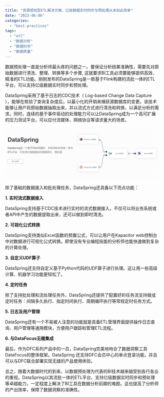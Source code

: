 ```yaml
---
title: "资源感知型ETL解决方案，亿级数据实时同步与预处理从未如此简单"
date: "2023-06-06"
categories: 
  - "best-practices"
tags: 
  - "etl"
  - "数据分析"
  - "数据科学"
  - "数据质量"
---
```


数据预处理一直是分析师最头疼的问题之一。要保证分析结果准确性，需要先对原始数据进行清洗、整理、转换等多个步骤, 这就要求BI工具必须要能够提供高效、精准的ETL功能。刚刚发布的DataSpring是一款基于Flink构建的流批一体的ETL平台，可以支持亿级数据实时同步和预处理。

DataSpring采用了基于日志的CDC技术（ Log-based Change Data Capture ），能够在核验了查询复杂度后，以最小化的开销来捕获源数据库的变更。该技术能够让用户将原始数据抽取出来，并以流式方式进行清洗和转换，以满足分析的需求。同时，连续的基于事件驱动的处理能力可以让DataSpring成为一个高可扩展的压力测试平台，可以应付流媒体、网络协议等请求量大的场景。

![](images/1685948911-%E5%B1%8F%E5%B9%95%E6%88%AA%E5%9B%BE-2023-06-05-104631.png)

除了基础的数据接入和批处理任务，DataSpring还具备以下亮点功能：

**1\. 实时流式数据接入**

DataSpring支持基于CDC技术进行实时的流式数据接入。不仅可以将业务系统或者API中产生的数据提取出来，还可以做到即时清洗。

**2\. 可视化公式转换**

DataSpring支持类似Excel函数的预置公式，可以让用户在Kapacitor web控制台中对数据进行可视化公式转换。即使没有专业编程技能的分析师也能快速做到复杂的计算处理。

**3\. 自定义UDF算子**

DataSpring还支持自定义基于Python代码的UDF算子进行处理。这让用一些高级计算、机器学习功能更轻松了。

**4\. 定时任务**

除了支持批处理和流处理任务外，DataSpring还提供了配置好的任务流支持做成定时任务：间隔多久执行、指定时间执行、周期循环执行等常规定时任务方式。

**5\. 日志及用户管理**

DataSpring还有一个不易被人注意的功能就是具备ETL管理界面提供操作日志查询、用户管理等通用模块，方便用户跟踪和管理ETL流程。

**6\. 与DataFocus无缝集成**

最后，作为DFC系列产品中的一员，DataSpring完美地吻合了数据洞察工具DataFocus的整体框架。DataSpring 还支持DFC会员中心的单点登录功能，并且可以与DFC联合部署实现无缝的产品使用体验。

总之，随着大数据时代的到来，以数据预处理为代表的BI技术越来越受到各行各业的重视。DataSpring以其流批一体的ETL平台、支持亿级数据实时同步和预处理等卓越能力，一定程度上解决了BI工具在数据分析前期的难题。这也提高了分析师的产出效率，保障了数据洞察的准确性。
